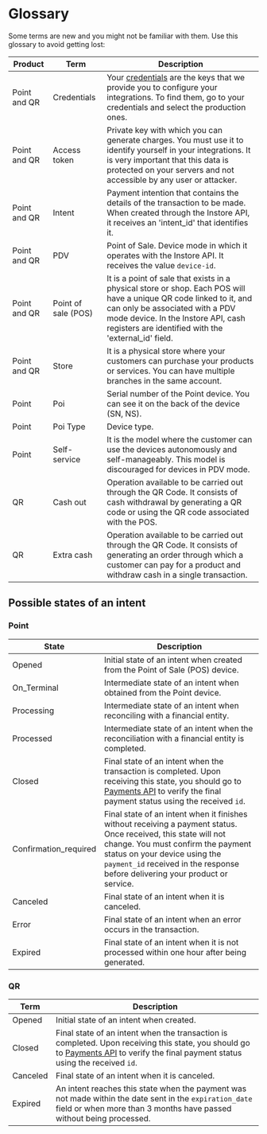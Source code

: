 # Glossary

Some terms are new and you might not be familiar with them. Use this glossary to avoid getting lost:

| Product         | Term             | Description                                                                                                                                                                                    |
|-----------------|------------------|------------------------------------------------------------------------------------------------------------------------------------------------------------------------------------------------|
| Point and QR    | Credentials      | Your [credentials](/developers/en/docs/checkout-pro/additional-content/your-integrations/credentials) are the keys that we provide you to configure your integrations. To find them, go to your credentials and select the production ones.                                     |
| Point and QR    | Access token     | Private key with which you can generate charges. You must use it to identify yourself in your integrations. It is very important that this data is protected on your servers and not accessible by any user or attacker.                 |
| Point and QR    | Intent           | Payment intention that contains the details of the transaction to be made. When created through the Instore API, it receives an 'intent_id' that identifies it.                  |
| Point and QR    | PDV              | Point of Sale. Device mode in which it operates with the Instore API. It receives the value `device-id`.                                                                           |
| Point and QR    | Point of sale (POS)       | It is a point of sale that exists in a physical store or shop. Each POS will have a unique QR code linked to it, and can only be associated with a PDV mode device. In the Instore API, cash registers are identified with the 'external_id' field. |
| Point and QR    |  Store   | It is a physical store where your customers can purchase your products or services. You can have multiple branches in the same account.                                                        |
| Point           | Poi              | Serial number of the Point device. You can see it on the back of the device (SN, NS).                                                                                                           |
| Point           | Poi Type         | Device type.                                                                                                                                                                                   |
| Point           | Self-service     | It is the model where the customer can use the devices autonomously and self-manageably. This model is discouraged for devices in PDV mode.                  |
| QR              | Cash out         | Operation available to be carried out through the QR Code. It consists of cash withdrawal by generating a QR code or using the QR code associated with the POS.                     |
| QR              | Extra cash       | Operation available to be carried out through the QR Code. It consists of generating an order through which a customer can pay for a product and withdraw cash in a single transaction.      |

## Possible states of an intent

### Point

| State | Description |
|---|---|
| Opened | Initial state of an intent when created from the Point of Sale (POS) device. |
| On_Terminal | Intermediate state of an intent when obtained from the Point device. |
| Processing | Intermediate state of an intent when reconciling with a financial entity. |
| Processed | Intermediate state of an intent when the reconciliation with a financial entity is completed. |
| Closed | Final state of an intent when the transaction is completed. Upon receiving this state, you should go to [Payments API](/developers/en/reference/payments/_payments_search/get) to verify the final payment status using the received `id`. |
| Confirmation_required | Final state of an intent when it finishes without receiving a payment status. Once received, this state will not change. You must confirm the payment status on your device using the `payment_id` received in the response before delivering your product or service. |
| Canceled | Final state of an intent when it is canceled. |
| Error | Final state of an intent when an error occurs in the transaction. |
| Expired | Final state of an intent when it is not processed within one hour after being generated. |

### QR

| Term | Description |
|---|---|
| Opened | Initial state of an intent when created. |
| Closed | Final state of an intent when the transaction is completed. Upon receiving this state, you should go to [Payments API](/developers/en/reference/payments/_payments_search/get) to verify the final payment status using the received `id`. |
| Canceled | Final state of an intent when it is canceled. |
| Expired | An intent reaches this state when the payment was not made within the date sent in the `expiration_date` field or when more than 3 months have passed without being processed. |


